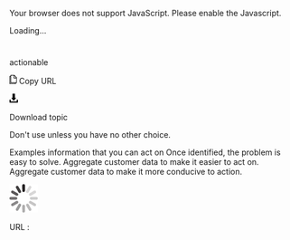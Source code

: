 Your browser does not support JavaScript. Please enable the Javascript.

Loading...

# 

actionable

![Copy URL](media/actionable/Copy.png)
Copy URL

![Download](media/actionable/Download.png)

Download topic

Don't use unless you have no other choice. 

Examples
information that you can act on
Once identified, the problem is easy to solve. 
Aggregate customer data to make it easier to act on. 
Aggregate customer data to make it more conducive to action.

![In progress](media/actionable/activity-large.gif)

URL :
